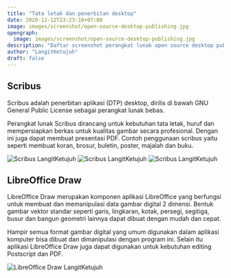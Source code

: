 ```yaml
---
title: "Tata letak dan penerbitan desktop"
date: 2020-12-12T23:23:18+07:00
image: images/screenshot/open-source-desktop-publishing.jpg
opengraph:
  image: images/screenshot/open-source-desktop-publishing.jpg
description: "Daftar screenshot perangkat lunak open source desktop publishing"
author: "LangitKetujuh"
draft: false
---
```


## Scribus

Scribus adalah penerbitan aplikasi (DTP) desktop, dirilis di bawah GNU General Public License sebagai perangkat lunak bebas.

Perangkat lunak Scribus dirancang untuk kebutuhan tata letak, huruf dan mempersiapkan berkas untuk kualitas gambar secara profesional. Dengan ini juga dapat membuat presentasi PDF. Contoh penggunaan scribus yaitu seperti membuat koran, brosur, buletin, poster, majalah dan buku.

![Scribus LangitKetujuh](/images/screenshot/scribus-langitketujuh-id-1.webp)
![Scribus LangitKetujuh](/images/screenshot/scribus-langitketujuh-id-2.webp)
![Scribus LangitKetujuh](/images/screenshot/scribus-langitketujuh-id-3.webp)

## LibreOffice Draw

LibreOffice Draw merupakan komponen aplikasi LibreOffice yang berfungsi untuk membuat dan memanipulasi data gambar digital 2 dimensi. Bentuk gambar vektor standar seperti garis, lingkaran, kotak, persegi, segitiga, busur dan bangun geometri lainnya dapat dibuat dengan mudah dan cepat.

Hampir semua format gambar digital yang umum digunakan dalam aplikasi komputer bisa dibuat dan dimanipulasi dengan program ini. Selain itu aplikasi LibreOffice Draw juga dapat digunakan untuk kebutuhan editing Postscript dan PDF.

![LibreOffice Draw LangitKetujuh](/images/screenshot/libreoffice-draw-langitketujuh-id-1.webp)
